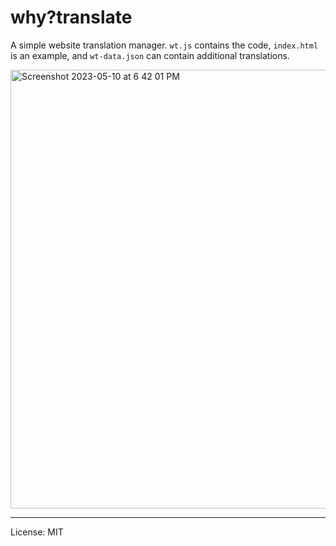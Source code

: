 # why?translate

A simple website translation manager. `wt.js` contains the code, `index.html` is an example, and `wt-data.json` can contain additional translations.

<img width="702" alt="Screenshot 2023-05-10 at 6 42 01 PM" src="https://github.com/blobbybilb/why-translate/assets/58201828/ebad083b-c525-4068-b756-36ad9dd1ea44">

---

License: MIT
